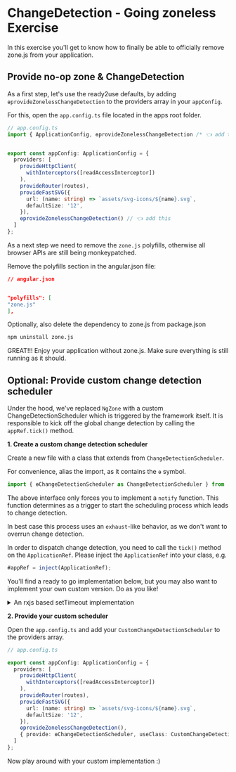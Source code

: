 # ChangeDetection - Going zoneless Exercise

In this exercise you'll get to know how to finally be able to officially remove zone.js from your application.

## Provide no-op zone & ChangeDetection

As a first step, let's use the ready2use defaults, by adding `ɵprovideZonelessChangeDetection` to the providers
array in your `appConfig`.

For this, open the `app.config.ts` file located in the apps root folder.

```ts
// app.config.ts
import { ApplicationConfig, ɵprovideZonelessChangeDetection /* 👈️ add this */ } from '@angular/core';


export const appConfig: ApplicationConfig = {
  providers: [
    provideHttpClient(
      withInterceptors([readAccessInterceptor])
    ),
    provideRouter(routes),
    provideFastSVG({
      url: (name: string) => `assets/svg-icons/${name}.svg`,
      defaultSize: '12',
    }),
    ɵprovideZonelessChangeDetection() // 👈️ add this
  ]
};
```

As a next step we need to remove the `zone.js` polyfills, otherwise all browser APIs are still being 
monkeypatched.

Remove the polyfills section in the angular.json file:

```json
// angular.json


"polyfills": [
"zone.js"
],

```

Optionally, also delete the dependency to zone.js from package.json

```bash
npm uninstall zone.js
```

GREAT!!! Enjoy your application without zone.js. Make sure everything is still running as it should.


## Optional: Provide custom change detection scheduler

Under the hood, we've replaced `NgZone` with a custom ChangeDetectionScheduler which is triggered
by the framework itself. It is responsible to kick off the global change detection by
calling the `appRef.tick()` method.

**1. Create a custom change detection scheduler**

Create a new file with a class that extends from `ChangeDetectionScheduler`.

For convenience, alias the import, as it contains the `ɵ` symbol.

```ts
import { ɵChangeDetectionScheduler as ChangeDetectionScheduler } from '@angular/core';
```

The above interface only forces you to implement a `notify` function. This function determines as a trigger
to start the scheduling process which leads to change detection.

In best case this process uses an `exhaust`-like behavior, as we don't want to overrun change detection.

In order to dispatch change detection, you need to call the `tick()` method on the `ApplicationRef`.
Please inject the `ApplicationRef` into your class, e.g.


```ts
#appRef = inject(ApplicationRef);
```

You'll find a ready to go implementation below, but you may also want to implement your own custom version.
Do as you like!

<details>
  <summary>An rxjs based setTimeout implementation</summary>

```ts
import {
  ApplicationRef,
  ɵChangeDetectionScheduler as ChangeDetectionScheduler,
  inject,
} from '@angular/core';
import { takeUntilDestroyed } from '@angular/core/rxjs-interop';
import { exhaustMap, Subject, tap, timer } from 'rxjs';

export class CustomChangeDetectionScheduler
  implements ChangeDetectionScheduler
{
  private notify$ = new Subject<void>();
  #appRef = inject(ApplicationRef);

  constructor() {
    this.notify$.pipe(
      exhaustMap(() => timer(0).pipe(
        tap(() => this.#appRef.tick()))
      ),
      takeUntilDestroyed()
    ).subscribe();
  }

  notify(): void {
    this.notify$.next();
  }
}

```

</details>


**2. Provide your custom scheduler**

Open the `app.config.ts` and add your `CustomChangeDetectionScheduler` to the providers array.

```ts
// app.config.ts

export const appConfig: ApplicationConfig = {
  providers: [
    provideHttpClient(
      withInterceptors([readAccessInterceptor])
    ),
    provideRouter(routes),
    provideFastSVG({
      url: (name: string) => `assets/svg-icons/${name}.svg`,
      defaultSize: '12',
    }),
    ɵprovideZonelessChangeDetection(),
    { provide: ɵChangeDetectionScheduler, useClass: CustomChangeDetectionScheduler } // 👈️ add this
  ]
};
```

Now play around with your custom implementation :)
